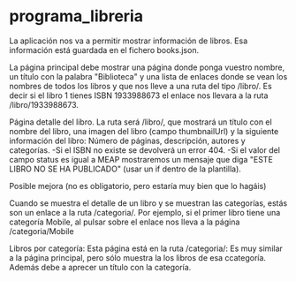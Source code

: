 # programa_libreria
La aplicación nos va a permitir mostrar información de libros. Esa información está guardada en el fichero books.json.

La página principal debe mostrar una página donde ponga vuestro nombre, un título con la palabra "Biblioteca" y una lista de enlaces donde se vean los nombres de todos los libros y que nos lleve a una ruta del tipo /libro/<isbn>. Es decir si el libro 1 tienes ISBN 1933988673 el enlace nos llevara a la ruta /libro/1933988673.

Página detalle del libro. La ruta será /libro/<isbn>, que mostrará un título con el nombre del libro, una imagen del libro (campo thumbnailUrl) y la siguiente información del libro: Número de páginas, descripción, autores y categorías.
    -Si el ISBN no existe se devolverá un error 404.
    -Si el valor del campo status es igual a MEAP mostraremos un mensaje que diga "ESTE LIBRO NO SE HA PUBLICADO" (usar un if dentro de la plantilla).

Posible mejora (no es obligatorio, pero estaría muy bien que lo hagáis)

Cuando se muestra el detalle de un libro y se muestran las categorías, estás son un enlace a la ruta /categoria/<categoria>. Por ejemplo, si el primer libro tiene una categoría  Mobile, al pulsar sobre el enlace nos lleva a la página /categoria/Mobile
   
Libros por categoría: Esta página está en la ruta /categoria/<categoria>: Es muy similar a la página principal, pero sólo muestra la los libros de esa ccategoría. Además debe a aprecer un título con la categoría.
